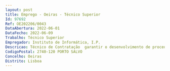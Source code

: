 ```yaml
--- 
layout: post
title: Emprego - Oeiras - Técnico Superior
Id: 97692
Ref: OE202206/0043
DataAbertura: 2022-06-01
DataFecho: 2022-06-09
Trabalho: Técnico Superior
Empregador: Instituto de Informática, I.P.
Descricao: Técnico de Contratação  garantir o desenvolvimento de procedimentos de aquisição de bens e de serviços para satisfação das necessidades manifestadas pelas diferentes unidades orgânicas do II, IP, em função dos planos estabelecidos e normas legais em vigor, atendendo aos melhores critérios de economia eficiência e eficácia.
CodigoPostal: 2740-120 PORTO SALVO
Concelho: Oeiras
Distrito: Lisboa
--- 
```

